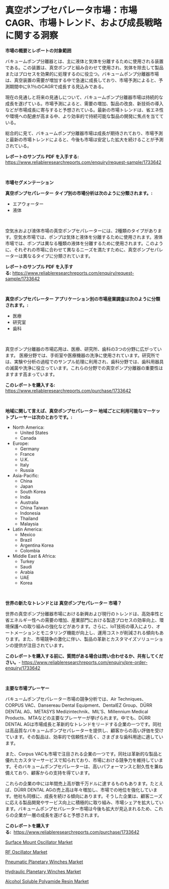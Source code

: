 <p><h1>真空ポンプセパレータ市場：市場CAGR、市場トレンド、および成長戦略に関する洞察</h1></p><p><strong>市場の概要とレポートの対象範囲</strong></p>
<p><p>バキュームポンプ分離器とは、主に液体と気体を分離するために使用される装置である。この装置は、真空ポンプと組み合わせて使用され、気体を除去して製品またはプロセスを効果的に処理するのに役立つ。バキュームポンプ分離器市場は、真空装置の需要が増加する中で急速に成長しており、市場予測によると、予測期間中に9.1％のCAGRで成長する見込みである。</p><p>現在の見通しと将来の見通しについて、バキュームポンプ分離器市場は持続的な成長を遂げている。市場予測によると、需要の増加、製品の改良、新技術の導入などが市場成長に寄与すると予想されている。最新の市場トレンドは、省エネ性や環境への配慮が高まる中、より効率的で持続可能な製品の開発に焦点を当てている。</p><p>総合的に見て、バキュームポンプ分離器市場は成長が期待されており、市場予測と最新の市場トレンドによると、今後も市場は安定した拡大を続けることが予測されている。</p></p>
<p><strong>レポートのサンプル PDF を入手する:</strong> <a href="https://www.reliableresearchreports.com/enquiry/request-sample/1733642">https://www.reliableresearchreports.com/enquiry/request-sample/1733642</a></p>
<p>&nbsp;</p>
<p><strong>市場セグメンテーション</strong></p>
<p><strong>真空ポンプセパレーター タイプ別の市場分析は次のように分類されます。:</strong></p>
<p><ul><li>エアウォーター</li><li>液体</li></ul></p>
<p>&nbsp;</p>
<p><p>空気水および液体市場の真空ポンプセパレーターには、2種類のタイプがあります。空気水市場では、ポンプは気体と液体を分離するために使用されます。液体市場では、ポンプは異なる種類の液体を分離するために使用されます。このように、それぞれの市場に合わせて異なるニーズを満たすために、真空ポンプセパレーターは異なるタイプに分類されています。</p></p>
<p><strong>レポートのサンプル PDF を入手する:</strong>&nbsp;<a href="https://www.reliableresearchreports.com/enquiry/request-sample/1733642">https://www.reliableresearchreports.com/enquiry/request-sample/1733642</a></p>
<p>&nbsp;</p>
<p><strong> 真空ポンプセパレーター アプリケーション別の市場産業調査は次のように分類されます。:</strong></p>
<p><ul><li>医療</li><li>研究室</li><li>歯科</li></ul></p>
<p>&nbsp;</p>
<p><p>真空ポンプ分離器の市場応用は、医療、研究所、歯科の3つの分野に広がっています。 医療分野では、手術室や医療機器の洗浄に使用されています。研究所では、実験や分析の過程でのサンプル処理に利用され、歯科分野では、歯科用器具の滅菌や洗浄に役立っています。これらの分野での真空ポンプ分離器の重要性はますます高まっています。</p></p>
<p><strong>このレポートを購入する:</strong>&nbsp; <a href="https://www.reliableresearchreports.com/purchase/1733642">https://www.reliableresearchreports.com/purchase/1733642</a></p>
<p>&nbsp;</p>
<p><strong>地域に関して言えば、真空ポンプセパレーター 地域ごとに利用可能なマーケットプレーヤーは次のとおりです。:</strong></p>
<p><ul>
    <li>
        North America:
        <ul>
            <li>United States</li>
            <li>Canada</li>
        </ul>
    </li>
    <li>
        Europe:
        <ul>
            <li>Germany</li>
            <li>France</li>
            <li>U.K.</li>
            <li>Italy</li>
            <li>Russia</li>
        </ul>
    </li>
    <li>
        Asia-Pacific:
        <ul>
            <li>China</li>
            <li>Japan</li>
            <li>South Korea</li>
            <li>India</li>
            <li>Australia</li>
            <li>China Taiwan</li>
            <li>Indonesia</li>
            <li>Thailand</li>
            <li>Malaysia</li>
        </ul>
    </li>
    <li>
        Latin America:
        <ul>
            <li>Mexico</li>
            <li>Brazil</li>
            <li>Argentina Korea</li>
            <li>Colombia</li>
        </ul>
    </li>
    <li>
        Middle East & Africa:
        <ul>
            <li>Turkey</li>
            <li>Saudi</li>
            <li>Arabia</li>
            <li>UAE</li>
            <li>Korea</li>
        </ul>
    </li>
    </ul></p>
<p>&nbsp;</p>
<p><strong>世界の新たなトレンドとは 真空ポンプセパレーター 市場？</strong></p>
<p><p>世界の真空ポンプ分離器市場における新興および現行のトレンドは、高効率性と省エネルギー性への需要の増加、産業部門における製造プロセスの効率向上、環境保護への取り組みの強化などがあります。さらに、IoT技術の導入により、オートメーションとモニタリング機能が向上し、運用コストが削減される傾向もあります。また、市場競争の激化に伴い、製品の革新とカスタマイズソリューションの提供が注目されています。</p></p>
<p><strong>このレポートを購入する前に、質問がある場合は問い合わせるか、共有してください。</strong>- <a href="https://www.reliableresearchreports.com/enquiry/pre-order-enquiry/1733642">https://www.reliableresearchreports.com/enquiry/pre-order-enquiry/1733642</a></p>
<p>&nbsp;</p>
<p><strong>主要な市場プレーヤー</strong></p>
<p><p>バキュームポンプセパレーター市場の競争分析では、Air Techniques、CORPUS VAC、Dansereau Dental Equipment、DentalEZ Group、DÜRR DENTAL AG、METASYS Medizintechnik、MIL'S、Millennium Medical Products、MTAなどの主要なプレーヤーが挙げられます。中でも、DÜRR DENTAL AGは市場成長と革新的なトレンドをリードする企業の一つです。同社は高品質なバキュームポンプセパレーターを提供し、顧客からの高い評価を受けています。その製品は、効率的で信頼性が高く、さまざまな歯科用途に適しています。</p><p>また、Corpus VACも市場で注目される企業の一つです。同社は革新的な製品と優れたカスタマーサービスで知られており、市場における競争力を維持しています。そのバキュームポンプセパレーターは、高いパフォーマンスと耐久性を兼ね備えており、顧客からの支持を得ています。</p><p>これらの企業の中には年間売上高が数千万ドルに達するものもあります。たとえば、DÜRR DENTAL AGの売上高は年々増加し、市場での地位を強化しています。他社も同様に、成長を続ける傾向にあります。そうした企業は、顧客ニーズに応える製品開発やサービス向上に積極的に取り組み、市場シェアを拡大しています。バキュームポンプセパレーター市場は今後も拡大が見込まれるため、これらの企業が一層の成長を遂げると予想されます。</p></p>
<p><strong>このレポートを購入する:</strong>&nbsp;&nbsp;<a href="https://www.reliableresearchreports.com/purchase/1733642">https://www.reliableresearchreports.com/purchase/1733642</a></p>
<p><p><a href="https://view.publitas.com/reportprime-1/surface-mount-oscillator-market-size-share-trends-analysis-report-by-material-by-type-by-end-user-by-region-and-segment-forecasts-2024-2031/">Surface Mount Oscillator Market</a></p><p><a href="https://view.publitas.com/reportprime-1/rf-oscillator-market-offers-provide-insightful-data-for-the-time-period-from-2024-to-2031-and-also-provide-analysis-based-on-application-type-and-region/">RF Oscillator Market</a></p><p><a href="https://fuschia-pecorino-a6d.notion.site/Pneumatic-Planetary-Winches-Market-Provides-a-Comprehensive-Analysis-Including-a-Macro-Overview-of-t-fa74a880e4c149498fb19ce76f1b143b">Pneumatic Planetary Winches Market</a></p><p><a href="https://changeable-paste-463.notion.site/Global-Hydraulic-Planetary-Winches-Market-by-Types-Applications-and-Major-Players-with-Regional-G-837e7d1e53b941d791c396d285686aeb">Hydraulic Planetary Winches Market</a></p><p><a href="https://florentine-yuzu-f42.notion.site/Alcohol-Soluble-Polyamide-Resin-Market-with-the-goal-of-estimating-the-market-size-and-future-growth-1c52b29e783e4debbd90991d272de148">Alcohol Soluble Polyamide Resin Market</a></p></p>